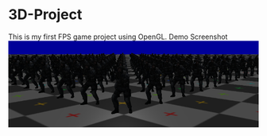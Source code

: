 # 3D-Project
This is my first FPS game project using OpenGL.
Demo Screenshot
![Alt text](/Scene/FF.png?raw=true "Screenshot")
